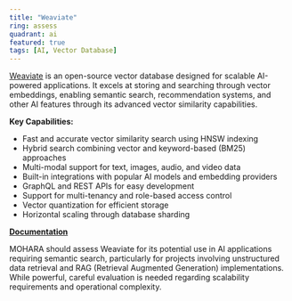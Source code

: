 ```yaml
---
title: "Weaviate"
ring: assess
quadrant: ai
featured: true
tags: [AI, Vector Database]
---
```


[Weaviate](https://weaviate.io/) is an open-source vector database designed for scalable AI-powered applications. It excels at storing and searching through vector embeddings, enabling semantic search, recommendation systems, and other AI features through its advanced vector similarity capabilities.

**Key Capabilities:**

- Fast and accurate vector similarity search using HNSW indexing
- Hybrid search combining vector and keyword-based (BM25) approaches
- Multi-modal support for text, images, audio, and video data
- Built-in integrations with popular AI models and embedding providers
- GraphQL and REST APIs for easy development
- Support for multi-tenancy and role-based access control
- Vector quantization for efficient storage
- Horizontal scaling through database sharding

**[Documentation](https://weaviate.io/developers/weaviate)**

MOHARA should assess Weaviate for its potential use in AI applications requiring semantic search, particularly for projects involving unstructured data retrieval and RAG (Retrieval Augmented Generation) implementations. While powerful, careful evaluation is needed regarding scalability requirements and operational complexity.
